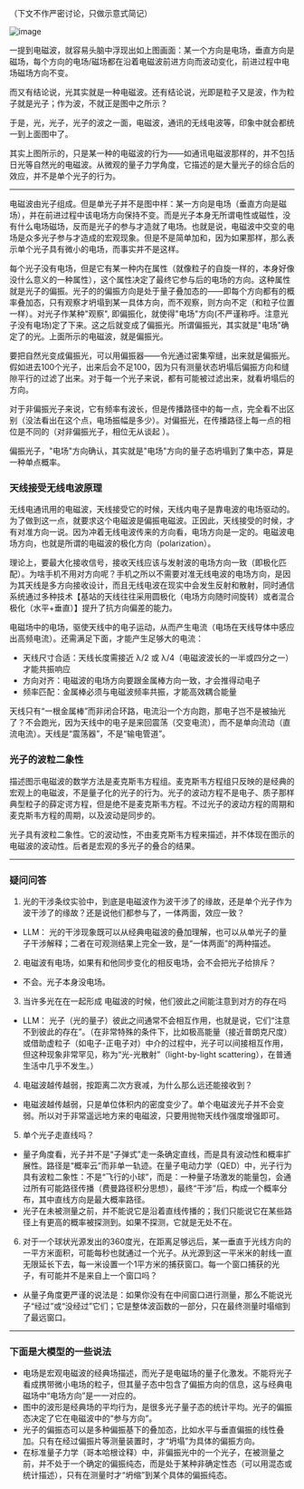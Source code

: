 （下文不作严密讨论，只做示意式简记）

![image](https://github.com/user-attachments/assets/f95406d7-4a76-42a1-ab48-d0892a60fe2f)

一提到电磁波，就容易头脑中浮现出如上图画面：某一个方向是电场，垂直方向是磁场，每个方向的电场/磁场都在沿着电磁波前进方向而波动变化，前进过程中电场磁场方向不变。

而又有结论说，光其实就是一种电磁波。还有结论说，光即是粒子又是波，作为粒子就是光子；作为波，不就正是图中之所示？

于是，光，光子，光子的波之一面，电磁波，通讯的无线电波等，印象中就会都统一到上面图中了。

其实上图所示的，只是某一种的电磁波的行为——如通讯电磁波那样的，并不包括日光等自然光的电磁波。从微观的量子力学角度，它描述的是大量光子的综合后的效应，并不是单个光子的行为。

----

电磁波由光子组成。但是单光子并不是图中样：某一方向是电场（垂直方向是磁场），并在前进过程中该电场方向保持不变。而是光子本身无所谓电性或磁性，没有什么电场磁场，反而是光子的参与才造就了电场。也就是说，电磁波中交变的电场是众多光子参与才造成的宏观现象。但是不是简单加和，因为如果那样，那么表示单个光子具有微小的电场，而事实并不是这样。

每个光子没有电场，但是它有某一种内在属性（就像粒子的自旋一样的，本身好像没什么意义的一种属性），这个属性决定了最终它参与后的电场的方向。这种属性就是光子的偏振。光子的的偏振方向是处于量子叠加态的——即每个方向都有的概率叠加态，只有观察才坍塌到某一具体方向，而不观察，则方向不定（和粒子位置一样）。对光子作某种"观察", 即偏振化，就使得"电场"方向(不严谨称呼。注意光子没有电场)定了下来。这之后就变成了偏振光。所谓偏振光，其实就是"电场"确定了的光。上面所示的电磁波，就是偏振光。

要把自然光变成偏振光，可以用偏振器——令光通过密集窄缝，出来就是偏振光。假如进去100个光子，出来后会不足100，因为只有测量状态坍塌后偏振方向和缝隙平行的过滤了出来。对于每一个光子来说，都有可能被过滤出来，就看坍塌后的方向。

对于非偏振光子来说，它有频率有波长，但是传播路径中的每一点，完全看不出区别（没法看出在这个点，电场振幅是多少）。对偏振光，在传播路径上每一点的相位是不同的（对非偏振光子，相位无从谈起 ）。

偏振光子，"电场"方向确认，其实就是"电场"方向的量子态坍塌到了集中态，算是一种单点概率。

### 天线接受无线电波原理

无线电通讯用的电磁波，天线接受它的时候，天线内电子是靠电波的电场驱动的。为了做到这一点，就要求这个电磁波是偏振电磁波。正因此，天线接受的时候，才有对准方向一说。因为冲着无线电波传来的方向看，电场方向是一定的。电磁波电场方向，也就是所谓的电磁波的极化方向（polarization）。

理论上，要最大化接收信号，接收天线应该与发射波的电场方向一致（即极化匹配）。为啥手机不用对方向呢？手机之所以不需要对准无线电波的电场方向，是因为其天线是多方向接收设计，而且无线电波在现实中会发生反射和散射，同时通信系统通过多种技术【基站的天线往往采用圆极化（电场方向随时间旋转）或者混合极化（水平+垂直）】提升了抗方向偏差的能力。

电磁场中的电场，驱使天线中的电子运动，从而产生电流（电场在天线导体中感应出高频电流）。还需满足下面，才能产生足够大的电流：
- 天线尺寸合适：天线长度需接近 λ/2 或 λ/4（电磁波波长的一半或四分之一）才能共振响应
- 方向对齐：电磁波的电场方向要跟金属棒方向一致，才会推得动电子
- 频率匹配：金属棒必须与电磁波频率共振，才能高效耦合能量

天线只有“一根金属棒”而非闭合环路，电流沿一个方向跑，那电子岂不是被抽光了？不会跑光，因为天线中的电子是来回震荡（交变电流），而不是单向流动（直流电流）。天线是“震荡器”，不是“输电管道”。

### 光子的波粒二象性

描述图示电磁波的数学方法是麦克斯韦方程组。麦克斯韦方程组只反映的是经典的宏观上的电磁波，不是量子化的光子的行为。光子的波动方程不是电子、质子那样典型粒子的薛定谔方程，但是绝不是麦克斯韦方程。不过光子的波动方程的周期和麦克斯韦方程的周期，以及波动是同步的。

光子具有波粒二象性。它的波动性，不由麦克斯韦方程来描述，并不体现在图示的电磁波的波动性。后者是宏观的多光子的叠合的结果。

----

### 疑问问答

1. 光的干涉条纹实验中，到底是电磁波作为波干涉了的缘故，还是单个光子作为波干涉了的缘故？还是说他们都参与了，一体两面，效应一致？
- LLM： 光的干涉现象既可以从经典电磁波的叠加理解，也可以从单光子的量子干涉解释；二者在可观测结果上完全一致，是“一体两面”的两种描述。

2. 电磁波有电场，如果有和他同步变化的相反电场，会不会把光子给排斥？
- 不会。光子本身没电场。

3. 当许多光在在一起形成 电磁波的时候，他们彼此之间能注意到对方的存在吗
- LLM： 光子（光的量子）彼此之间通常不会相互作用，也就是说，它们“注意不到彼此的存在”。（在非常特殊的条件下，比如极高能量（接近普朗克尺度）或借助虚粒子（如电子-正电子对）中介的过程中，光子可以间接相互作用，但这种现象非常罕见，称为“光-光散射”（light-by-light scattering），在普通生活中几乎不发生。）

4. 电磁波越传越弱，按距离二次方衰减，为什么那么远还能接收到？
- 电磁波越传越弱，只是单位体积内的密度变少了。单个电磁波光子并不会变弱。所以对于非常遥远地方来的电磁波，只要用抛物天线作强度增强即可。

5. 单个光子走直线吗？

- 量子角度看，光子并不是“子弹式”走一条确定直线，而是具有波动性和概率扩展性。路径是“概率云”而非单一轨迹。在量子电动力学（QED）中，光子行为具有波粒二象性：不是“飞行的小球”，而是：一种量子场激发的能量包，会通过所有可能路径传播（费曼路径积分思想），最终“干涉”后，构成一个概率分布，其中直线方向是最大概率路径。
- 光子在未被测量之前，并不能说它是沿着直线传播的；我们只能说它在某些路径上有更高的概率被探测到。如果不探测，它就是无处不在。

6. 对于一个球状光源发出的360度光，在距离足够远后，某一垂直于光线方向的一平方米面积，可能每秒也就通过一个光子。从光源到这一平米米的射线一直无限延长下去，每一米设置一个1平方米的捕获窗口。每一个窗口捕获的光子，有可能并不是来自上一个窗口吗？
- 从量子角度更严谨的说法是：如果你没有在中间窗口进行测量，那么不能说光子“经过”或“没经过”它们；它是整体波函数的一部分，只在最终测量时塌缩到了最远窗口。

----

### 下面是大模型的一些说法
- 电场是宏观电磁波的经典场描述，而光子是电磁场的量子化激发。不能将光子看成携带微小电场的粒子，但其量子态中包含了偏振方向的信息，这与经典电磁场中“电场方向”是一一对应的。
- 图中的波形是经典场的平均行为，是很多光子量子态的统计平均。光子的偏振态决定了它在电磁波中的“参与方向”。
- 光子的偏振态可以是多种偏振基下的叠加态，比如水平与垂直偏振的线性叠加。只有在经过偏振片等测量装置时，才“坍塌”为具体的偏振方向。
- 在标准量子力学（哥本哈根诠释）中，非偏振光中的一个光子，在被测量之前，并不处于一个确定的偏振纯态，而是处于某种非确定性态（可以用混态或统计描述），只有在测量时才“坍缩”到某个具体的偏振纯态。
